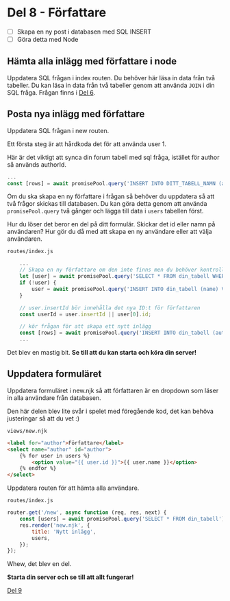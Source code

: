 # Del 8 - Författare

- [ ] Skapa en ny post i databasen med SQL INSERT
- [ ] Göra detta med Node

## Hämta alla inlägg med författare i node

Uppdatera SQL frågan i index routen. Du behöver här läsa in data från två tabeller. Du kan läsa in data från två tabeller genom att använda `JOIN` i din SQL fråga. Frågan finns i [Del 6](part-6.md).

## Posta nya inlägg med författare

Uppdatera SQL frågan i new routen.

Ett första steg är att hårdkoda det för att använda user 1.

Här är det viktigt att synca din forum tabell med sql fråga, istället för author så används authorId.

```js
...
const [rows] = await promisePool.query('INSERT INTO DITT_TABELL_NAMN (authorId, title, content) VALUES (?, ?, ?)', [1, title, content]);
```

Om du ska skapa en ny författare i frågan så behöver du uppdatera så att två frågor skickas till databasen. Du kan göra detta genom att använda `promisePool.query` två gånger och lägga till data i `users` tabellen först.

Hur du löser det beror en del på ditt formulär. Skickar det id eller namn på användaren? Hur gör du då med att skapa en ny användare eller att välja användaren.

`routes/index.js`
```js
    ...
    // Skapa en ny författare om den inte finns men du behöver kontrollera om användare finns!
    let [user] = await promisePool.query('SELECT * FROM din_tabell WHERE id = ?', [authorId]);
    if (!user) {
        user = await promisePool.query('INSERT INTO din_tabell (name) VALUES (?)', [authorName]);
    }

    // user.insertId bör innehålla det nya ID:t för författaren
    const userId = user.insertId || user[0].id;

    // kör frågan för att skapa ett nytt inlägg
    const [rows] = await promisePool.query('INSERT INTO din_tabell (authorId, title, content) VALUES (?, ?, ?)', [userId, title, content]);
    ...
```

Det blev en mastig bit. **Se till att du kan starta och köra din server!**

## Uppdatera formuläret

Uppdatera formuläret i new.njk så att författaren är en dropdown som läser in alla användare från databasen.

Den här delen blev lite svår i spelet med föregående kod, det kan behöva justeringar så att du vet :)

`views/new.njk`
```html
<label for="author">Författare</label>
<select name="author" id="author">
    {% for user in users %}
        <option value="{{ user.id }}">{{ user.name }}</option>
    {% endfor %}
</select>
```

Uppdatera routen för att hämta alla användare.

`routes/index.js`
```js
router.get('/new', async function (req, res, next) {
    const [users] = await promisePool.query('SELECT * FROM din_tabell');
    res.render('new.njk', {
        title: 'Nytt inlägg',
        users,
    });
});
```

Whew, det blev en del.

**Starta din server och se till att allt fungerar!**

[Del 9](part-9.md)